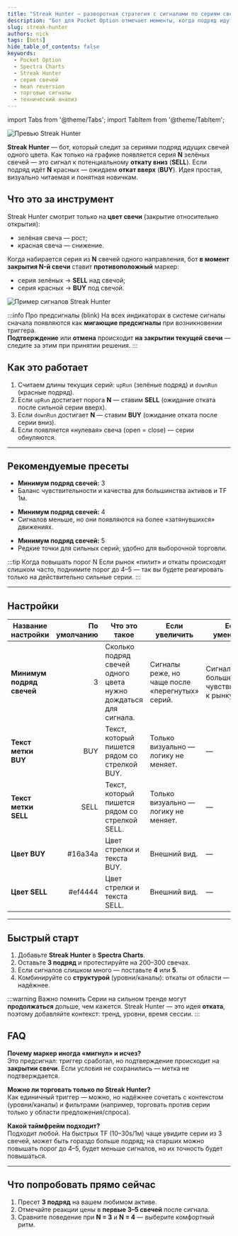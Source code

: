 ```yaml
---
title: "Streak Hunter — разворотная стратегия с сигналами по сериям свечей"
description: "Бот для Pocket Option отмечает моменты, когда подряд идут N свечей одного цвета: после серии вверх — SELL, после серии вниз — BUY. Простая логика отката и настраиваемый порог."
slug: streak-hunter
authors: nick
tags: [bots]
hide_table_of_contents: false
keywords:
  - Pocket Option
  - Spectra Charts
  - Streak Hunter
  - серия свечей
  - mean reversion
  - торговые сигналы
  - технический анализ
---
```


import Tabs from '@theme/Tabs';
import TabItem from '@theme/TabItem';

![Превью Streak Hunter](/img/blog/streak-hunter-prev.png)

**Streak Hunter** — бот, который следит за сериями подряд идущих свечей одного цвета. Как только на графике появляется серия **N** зелёных свечей — это сигнал к потенциальному **откату вниз** (**SELL**). Если подряд идёт **N** красных — ожидаем **откат вверх** (**BUY**). Идея простая, визуально читаемая и понятная новичкам.
<!-- truncate -->

## Что это за инструмент

Streak Hunter смотрит только на **цвет свечи** (закрытие относительно открытия):  
- зелёная свеча — рост;  
- красная свеча — снижение.  

Когда набирается серия из **N** свечей одного направления, бот **в момент закрытия N-й свечи** ставит **противоположный** маркер:  
- серия зелёных → **SELL** над свечой;  
- серия красных → **BUY** под свечой.

![Пример сигналов Streak Hunter](/img/blog/streak-hunter.png)

:::info Про предсигналы (blink)
На всех индикаторах в системе сигналы сначала появляются как **мигающие предсигналы** при возникновении триггера.  
**Подтверждение** или **отмена** происходит **на закрытии текущей свечи** — следите за этим при принятии решения.
:::

## Как это работает

1. Считаем длины текущих серий: `upRun` (зелёные подряд) и `downRun` (красные подряд).  
2. Если `upRun` достигает порога **N** — ставим **SELL** (ожидание отката после сильной серии вверх).  
3. Если `downRun` достигает **N** — ставим **BUY** (ожидание отката после серии вниз).  
4. Если появляется «нулевая» свеча (open = close) — серии обнуляются.

---

## Рекомендуемые пресеты

<Tabs groupId="streak-presets" defaultValue="3" queryString>
  <TabItem value="3" label="3 подряд (по умолчанию)">
    <ul>
      <li><strong>Минимум подряд свечей:</strong> 3</li>
      <li>Баланс чувствительности и качества для большинства активов и TF 1м.</li>
    </ul>
  </TabItem>

  <TabItem value="4" label="4 подряд (строже)">
    <ul>
      <li><strong>Минимум подряд свечей:</strong> 4</li>
      <li>Сигналов меньше, но они появляются на более «затянувшихся» движениях.</li>
    </ul>
  </TabItem>

  <TabItem value="5" label="5 подряд (очень выборочно)">
    <ul>
      <li><strong>Минимум подряд свечей:</strong> 5</li>
      <li>Редкие точки для сильных серий; удобно для выборочной торговли.</li>
    </ul>
  </TabItem>
</Tabs>

:::tip Когда повышать порог N
Если рынок «пилит» и откаты происходят слишком часто, поднимите порог до 4–5 — так вы будете реагировать только на действительно сильные серии.
:::

---

## Настройки

| Название настройки | По умолчанию | Что это такое | Если увеличить | Если уменьшить |
| --- | ---:| --- | --- | --- |
| **Минимум подряд свечей** | 3 | Сколько подряд свечей одного цвета нужно дождаться для сигнала. | Сигналы реже, но чаще после «перегнутых» серий. | Сигналов больше, чувствительнее к рынку. |
| **Текст метки BUY** | BUY | Текст, который пишется рядом со стрелкой BUY. | Только визуально — логику не меняет. | — |
| **Текст метки SELL** | SELL | Текст, который пишется рядом со стрелкой SELL. | Только визуально — логику не меняет. | — |
| **Цвет BUY** | #16a34a | Цвет стрелки и текста BUY. | Внешний вид. | — |
| **Цвет SELL** | #ef4444 | Цвет стрелки и текста SELL. | Внешний вид. | — |

---

## Быстрый старт

1. Добавьте **Streak Hunter** в **Spectra Charts**.  
2. Оставьте **3 подряд** и протестируйте на 200–300 свечах.  
3. Если сигналов слишком много — поставьте **4** или **5**.  
4. Комбинируйте со **структурой** (уровни/каналы): откаты от области — надёжнее.

:::warning Важно помнить
Серии на сильном тренде могут **продолжаться** дольше, чем кажется. Streak Hunter — это идея **отката**, поэтому добавляйте контекст: тренд, уровни, время сессии.
:::

## FAQ

**Почему маркер иногда «мигнул» и исчез?**  
Это предсигнал: триггер сработал, но подтверждение происходит на **закрытии свечи**. Если условия не сохранились — метка не подтверждается.

**Можно ли торговать только по Streak Hunter?**  
Как единичный триггер — можно, но надёжнее сочетать с контекстом (уровни/каналы) и фильтрами (например, торговать против серии только у области предложения/спроса).

**Какой таймфрейм подходит?**  
Подходит любой. На быстрых TF (10–30s/1м) чаще увидите серии из 3 свечей, может быть гораздо больше подряд; на старших можно повышать порог до 4–5, будет меньше сигналов, но их точность будет повышаться.

---

## Что попробовать прямо сейчас

1. Пресет **3 подряд** на вашем любимом активе.  
2. Отмечайте реакции цены в **первые 3–5 свечей** после сигнала.  
3. Сравните поведение при **N = 3** и **N = 4** — выберите комфортный ритм.
